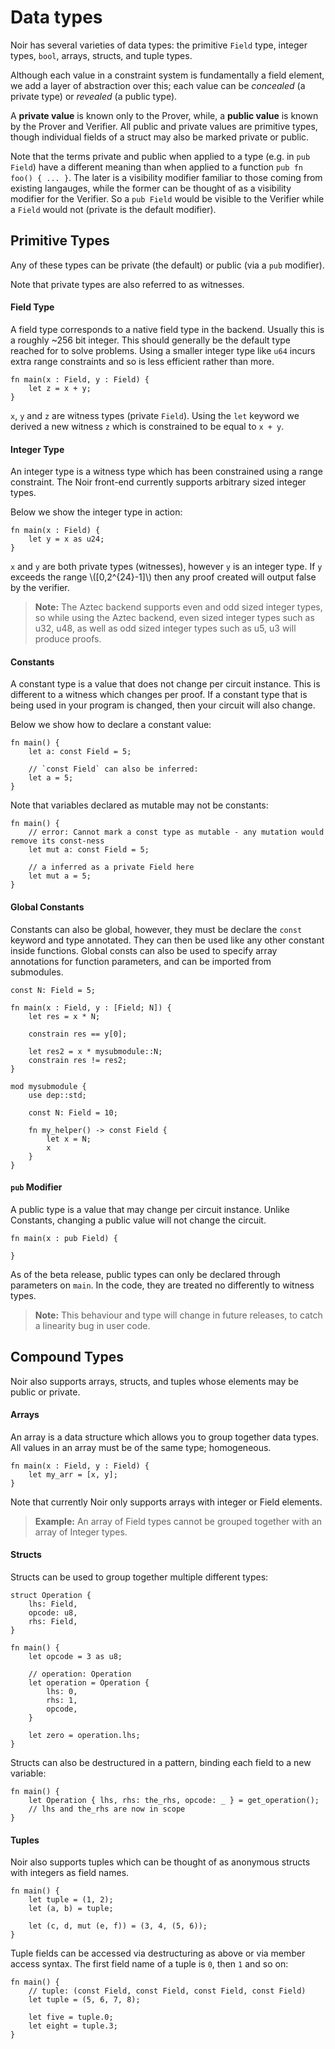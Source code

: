 # Data types

Noir has several varieties of data types: the primitive `Field` type, integer types, `bool`, arrays, structs, and tuple types.

Although each value in a constraint system is fundamentally a field element, we add a layer of abstraction over this;
each value can be _concealed_ (a private type) or _revealed_ (a public type).

A **private value** is known only to the Prover, while, a **public value** is known by the Prover and Verifier.
All public and private values are primitive types, though individual
fields of a struct may also be marked private or public.

Note that the terms private and public when applied to a type (e.g. in `pub Field`) have a different meaning than when
applied to a function `pub fn foo() { ... }`.
The later is a visibility modifier familiar to those coming from existing
langauges, while the former can be thought of as a visibility modifier for the Verifier.
So a `pub Field` would be visible to the Verifier while a `Field` would not (private is the default modifier).

## Primitive Types

Any of these types can be private (the default) or public (via a `pub` modifier).

Note that private types are also referred to as witnesses.

#### Field Type

A field type corresponds to a native field type in the backend. Usually this is a roughly ~256 bit integer.
This should generally be the default type reached for to solve problems. Using a smaller integer type like `u64` incurs
extra range constraints and so is less efficient rather than more.

```rust,noplaypen
fn main(x : Field, y : Field) {
    let z = x + y;
}
```

`x`, `y` and `z` are witness types (private `Field`). Using the `let` keyword we derived a new witness `z` which is constrained to be equal to `x + y`.

#### Integer Type

An integer type is a witness type which has been constrained using a range constraint.
The Noir front-end currently supports arbitrary sized integer types.

Below we show the integer type in action:

```rust,noplaypen
fn main(x : Field) {
    let y = x as u24;
}
```

`x` and `y` are both private types (witnesses), however `y` is an integer type.
If `y` exceeds the range \\([0,2^{24}-1]\\) then any proof created will output false by the verifier.

> **Note:** The Aztec backend supports even and odd sized integer types, so while using the Aztec backend, even sized integer types such as u32, u48, as well as odd sized integer types such as u5, u3 will produce proofs.

#### Constants

A constant type is a value that does not change per circuit instance. This is different to a witness which changes per proof.
If a constant type that is being used in your program is changed, then your circuit will also change.

Below we show how to declare a constant value:

```rust,noplaypen
fn main() {
    let a: const Field = 5;

    // `const Field` can also be inferred:
    let a = 5;
}
```

Note that variables declared as mutable may not be constants:

```rust,noplaypen
fn main() {
    // error: Cannot mark a const type as mutable - any mutation would remove its const-ness
    let mut a: const Field = 5;

    // a inferred as a private Field here
    let mut a = 5;
}
```

#### Global Constants

Constants can also be global, however, they must be declare the `const` keyword and type annotated. They can then be used like any other constant inside functions. Global consts can also be used to specify array annotations for function parameters, and can be imported from submodules. 

```rust,noplaypen
const N: Field = 5;

fn main(x : Field, y : [Field; N]) {
    let res = x * N;

    constrain res == y[0];

    let res2 = x * mysubmodule::N;
    constrain res != res2;
}

mod mysubmodule {
    use dep::std;

    const N: Field = 10;

    fn my_helper() -> const Field {
        let x = N;
        x
    }
}
```

#### `pub` Modifier

A public type is a value that may change per circuit instance. Unlike Constants, changing a public value will not change the circuit.

```rust,noplaypen
fn main(x : pub Field) {

}
```

As of the beta release, public types can only be declared through parameters on `main`.
In the code, they are treated no differently to witness types.

> **Note:** This behaviour and type will change in future releases, to catch a linearity bug in user code.

## Compound Types

Noir also supports arrays, structs, and tuples whose elements may be public or private.

#### Arrays

An array is a data structure which allows you to group together data types.
All values in an array must be of the same type; homogeneous.

```rust,noplaypen
fn main(x : Field, y : Field) {
    let my_arr = [x, y];
}
```

Note that currently Noir only supports arrays with integer or Field elements.

> **Example:** An array of Field types cannot be grouped together with an array of Integer types.

#### Structs

Structs can be used to group together multiple different types:

```rust,noplaypen
struct Operation {
    lhs: Field,
    opcode: u8,
    rhs: Field,
}

fn main() {
    let opcode = 3 as u8;

    // operation: Operation
    let operation = Operation {
        lhs: 0,
        rhs: 1,
        opcode,
    }

    let zero = operation.lhs;
}
```

Structs can also be destructured in a pattern, binding each field to a new variable:

```rust,noplaypen
fn main() {
    let Operation { lhs, rhs: the_rhs, opcode: _ } = get_operation();
    // lhs and the_rhs are now in scope
}
```

#### Tuples

Noir also supports tuples which can be thought of as anonymous structs with integers as field names.

```rust,noplaypen
fn main() {
    let tuple = (1, 2);
    let (a, b) = tuple;

    let (c, d, mut (e, f)) = (3, 4, (5, 6));
}
```

Tuple fields can be accessed via destructuring as above or via member access syntax.
The first field name of a tuple is `0`, then `1` and so on:

```
fn main() {
    // tuple: (const Field, const Field, const Field, const Field)
    let tuple = (5, 6, 7, 8);

    let five = tuple.0;
    let eight = tuple.3;
}
```
